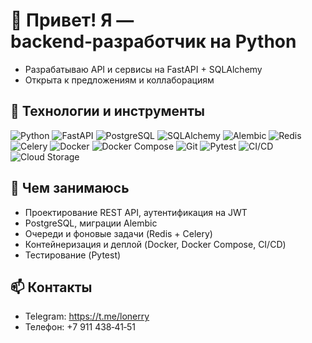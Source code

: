 # 👋 Привет! Я — backend‑разработчик на Python

- Разрабатываю API и сервисы на FastAPI + SQLAlchemy
- Открыта к предложениям и коллаборациям

## 🧰 Технологии и инструменты
![Python](https://img.shields.io/badge/Python-3776AB?logo=python&logoColor=fff)
![FastAPI](https://img.shields.io/badge/FastAPI-009688?logo=fastapi&logoColor=fff)
![PostgreSQL](https://img.shields.io/badge/PostgreSQL-4169E1?logo=postgresql&logoColor=fff)
![SQLAlchemy](https://img.shields.io/badge/SQLAlchemy-D71F00?logo=sqlalchemy&logoColor=fff)
![Alembic](https://img.shields.io/badge/Alembic-333?logo=python&logoColor=fff)
![Redis](https://img.shields.io/badge/Redis-DC382D?logo=redis&logoColor=fff)
![Celery](https://img.shields.io/badge/Celery-37814A?logo=celery&logoColor=fff)
![Docker](https://img.shields.io/badge/Docker-2496ED?logo=docker&logoColor=fff)
![Docker Compose](https://img.shields.io/badge/Docker%20Compose-384D54?logo=docker&logoColor=fff)
![Git](https://img.shields.io/badge/Git-F05032?logo=git&logoColor=fff)
![Pytest](https://img.shields.io/badge/Pytest-0A9EDC?logo=pytest&logoColor=fff)
![CI/CD](https://img.shields.io/badge/CI%2FCD-GitHub%20Actions-2088FF?logo=githubactions&logoColor=fff)
![Cloud Storage](https://img.shields.io/badge/Cloud%20Storage-S3%2FMinIO-569A31?logo=amazons3&logoColor=fff)

## 📌 Чем занимаюсь
- Проектирование REST API, аутентификация на JWT
- PostgreSQL, миграции Alembic
- Очереди и фоновые задачи (Redis + Celery)
- Контейнеризация и деплой (Docker, Docker Compose, CI/CD)
- Тестирование (Pytest)

## 📫 Контакты
- Telegram: https://t.me/lonerry
- Телефон: +7 911 438‑41‑51
